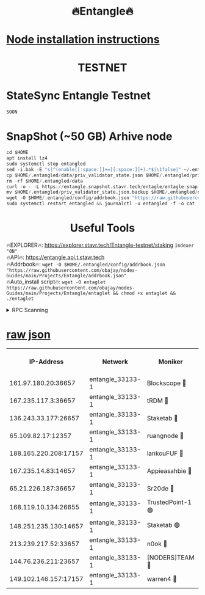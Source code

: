 <h1 align="center"> 🔥Entangle🔥</h1>

[Node installation instructions](https://github.com/obajay/nodes-Guides/tree/main/Projects/Entangle)
=

<h1 align="center"> TESTNET</h1>

# StateSync Entangle Testnet
```python
SOON
```
# SnapShot (~50 GB) Arhive node
```python
cd $HOME
apt install lz4
sudo systemctl stop entangled
sed -i.bak -E "s|^(enable[[:space:]]+=[[:space:]]+).*$|\1false|" ~/.entangled/config/config.toml
cp $HOME/.entangled/data/priv_validator_state.json $HOME/.entangled/priv_validator_state.json.backup
rm -rf $HOME/.entangled/data
curl -o - -L https://entangle.snapshot.stavr.tech/entagle/entagle-snap.tar.lz4 | lz4 -c -d - | tar -x -C $HOME/.entangled --strip-components 2
mv $HOME/.entangled/priv_validator_state.json.backup $HOME/.entangled/data/priv_validator_state.json
wget -O $HOME/.entangled/config/addrbook.json "https://raw.githubusercontent.com/obajay/nodes-Guides/main/Projects/Entangle/addrbook.json"
sudo systemctl restart entangled && journalctl -u entangled -f -o cat
```
 <h1 align="center"> Useful Tools</h1>
 
🔥EXPLORER🔥: https://explorer.stavr.tech/Entangle-testnet/staking        `Indexer "ON"` \
🔥API🔥:      https://entangle.api.t.stavr.tech \
🔥Addrbook🔥: ```wget -O $HOME/.entangled/config/addrbook.json "https://raw.githubusercontent.com/obajay/nodes-Guides/main/Projects/Entangle/addrbook.json"``` \
🔥Auto_install script🔥:  `wget -O entaglet https://raw.githubusercontent.com/obajay/nodes-Guides/main/Projects/Entangle/entaglet && chmod +x entaglet && ./entaglet`


<details>
<summary>RPC Scanning</summary>

<h2 align="center"> We scan nodes in real time every 4 hours. And we provide the final result of RPC endpoints.
We cannot influence the operation of these nodes in any way. </h2>


```python
If Voting Power is higher than 0 --> then the Node is a validator of the network and may be subject to attack and be a potential threat to the chain.
```
```python
We marked such validators with a red symbol
```

</details>

[raw json](https://rpc-check.entangt.stavr.tech/entangt/rpc-entangt-result.json)
=


<table><tr><th>IP-Address</th><th>Network</th><th>Moniker</th><th>Latest Block Height</th><th>Earliest Block Height</th><th>Catching Up</th><th>Tx Index</th><th>Voting Power</th><th>Scan Time</th></tr><tr><td>161.97.180.20:36657</td><td>entangle_33133-1</td><td>Blockscope 🔴</td><td>2399772</td><td>1</td><td>False</td><td>off</td><td>298743049036230</td><td>2024-02-28T14:19:08.617307939UTC</td></tr><tr><td>167.235.117.3:36657</td><td>entangle_33133-1</td><td>tRDM 🔴</td><td>2399777</td><td>1</td><td>False</td><td>on</td><td>203506444985174</td><td>2024-02-28T14:19:27.184075208UTC</td></tr><tr><td>136.243.33.177:26657</td><td>entangle_33133-1</td><td>Staketab 🔴</td><td>2399775</td><td>660001</td><td>False</td><td>on</td><td>163410969417311</td><td>2024-02-28T14:19:18.217217309UTC</td></tr><tr><td>65.109.82.17:12357</td><td>entangle_33133-1</td><td>ruangnode 🔴</td><td>2399772</td><td>1312001</td><td>False</td><td>off</td><td>534905270707253</td><td>2024-02-28T14:19:08.948100072UTC</td></tr><tr><td>188.165.220.208:17157</td><td>entangle_33133-1</td><td>lankouFUF 🔴</td><td>2399772</td><td>1910001</td><td>False</td><td>off</td><td>328069832014081</td><td>2024-02-28T14:19:09.212079258UTC</td></tr><tr><td>167.235.14.83:14657</td><td>entangle_33133-1</td><td>Appieasahbie 🔴</td><td>2399777</td><td>2042001</td><td>False</td><td>on</td><td>43263410036611053</td><td>2024-02-28T14:19:26.856886430UTC</td></tr><tr><td>65.21.226.187:36657</td><td>entangle_33133-1</td><td>Sr20de 🔴</td><td>2399772</td><td>2049001</td><td>False</td><td>off</td><td>58312884232282</td><td>2024-02-28T14:19:08.359917017UTC</td></tr><tr><td>168.119.10.134:26655</td><td>entangle_33133-1</td><td>TrustedPoint-1 🟢</td><td>2399777</td><td>2268001</td><td>False</td><td>off</td><td>0</td><td>2024-02-28T14:19:27.422287194UTC</td></tr><tr><td>148.251.235.130:14657</td><td>entangle_33133-1</td><td>Staketab 🟢</td><td>2399771</td><td>2272001</td><td>False</td><td>on</td><td>0</td><td>2024-02-28T14:19:08.056870843UTC</td></tr><tr><td>213.239.217.52:33657</td><td>entangle_33133-1</td><td>n0ok 🔴</td><td>2399776</td><td>2299776</td><td>False</td><td>off</td><td>46600511260223530</td><td>2024-02-28T14:19:22.520076205UTC</td></tr><tr><td>144.76.236.211:23657</td><td>entangle_33133-1</td><td>[NODERS]TEAM 🔴</td><td>2399773</td><td>2304001</td><td>False</td><td>off</td><td>26806984613211551</td><td>2024-02-28T14:19:15.945069029UTC</td></tr><tr><td>149.102.146.157:17157</td><td>entangle_33133-1</td><td>warren4 🔴</td><td>2399773</td><td>2327001</td><td>False</td><td>on</td><td>499407511991646</td><td>2024-02-28T14:19:15.695997043UTC</td></tr></table>
